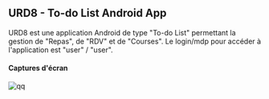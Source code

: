 ## URD8 - To-do List Android App

URD8 est une application Android de type "To-do List" permettant la gestion de "Repas",  de "RDV" et de "Courses".
Le login/mdp pour accéder à l'application est "user" / "user".

#### Captures d'écran

![qq](http://image.noelshack.com/fichiers/2015/17/1429558422-capture-d-ecran-2015-04-20-a-21-31-28.png)

